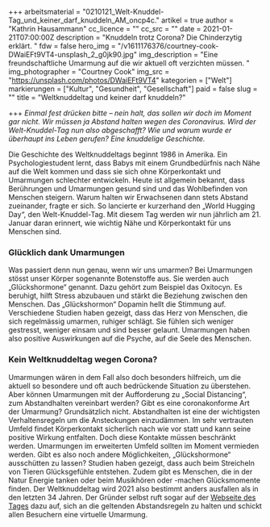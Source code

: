 +++
arbeitsmaterial = "0210121_Welt-Knuddel-Tag_und_keiner_darf_knuddeln_AM_oncp4c."
artikel = true
author = "Kathrin Hausammann"
cc_licence = ""
cc_src = ""
date = 2021-01-21T07:00:00Z
description = "Knuddeln trotz Corona? Die Chinderzytig erklärt. "
fdw = false
hero_img = "/v1611176376/courtney-cook-DWaiEFt9VT4-unsplash_2_g0jk90.jpg"
img_description = "Eine freundschaftliche Umarmung auf die wir aktuell oft verzichten müssen. "
img_photographer = "Courtney Cook"
img_src = "https://unsplash.com/photos/DWaiEFt9VT4"
kategorien = ["Welt"]
markierungen = ["Kultur", "Gesundheit", "Gesellschaft"]
paid = false
slug = ""
title = "Weltknuddeltag und keiner darf knuddeln?"

+++
_Einmal fest drücken bitte – nein halt, das sollen wir doch im Moment gar nicht. Wir müssen ja Abstand halten wegen des Coronavirus. Wird der Welt-Knuddel-Tag nun also abgeschafft? Wie und warum wurde er überhaupt ins Leben gerufen? Eine knuddelige Geschichte._

Die Geschichte des Weltknuddeltags beginnt 1986 in Amerika. Ein Psychologiestudent lernt, dass Babys mit einem Grundbedürfnis nach Nähe auf die Welt kommen und dass sie sich ohne Körperkontakt und Umarmungen schlechter entwickeln. Heute ist allgemein bekannt, dass Berührungen und Umarmungen gesund sind und das Wohlbefinden von Menschen steigern. Warum halten wir Erwachsenen dann stets Abstand zueinander, fragte er sich. So lancierte er kurzerhand den „World Hugging Day“, den Welt-Knuddel-Tag. Mit diesem Tag werden wir nun jährlich am 21. Januar daran erinnert, wie wichtig Nähe und Körperkontakt für uns Menschen sind.

### Glücklich dank Umarmungen

Was passiert denn nun genau, wenn wir uns umarmen? Bei Umarmungen stösst unser Körper sogenannte Botenstoffe aus. Sie werden auch „Glückshormone“ genannt. Dazu gehört zum Beispiel das Oxitocyn. Es beruhigt, hilft Stress abzubauen und stärkt die Beziehung zwischen den Menschen. Das „Glückshormon“ Dopamin hellt die Stimmung auf. Verschiedene Studien haben gezeigt, dass das Herz von Menschen, die sich regelmässig umarmen, ruhiger schlägt. Sie fühlen sich weniger gestresst, weniger einsam und sind besser gelaunt. Umarmungen haben also positive Auswirkungen auf die Psyche, auf die Seele des Menschen.

### Kein Weltknuddeltag wegen Corona?

Umarmungen wären in dem Fall also doch besonders hilfreich, um die aktuell so besondere und oft auch bedrückende Situation zu überstehen. Aber können Umarmungen mit der Aufforderung zu „Social Distancing“, zum Abstandhalten vereinbart werden? Gibt es eine coronakonforme Art der Umarmung? Grundsätzlich nicht. Abstandhalten ist eine der wichtigsten Verhaltensregeln um die Ansteckungen einzudämmen. Im sehr vertrauten Umfeld findet Körperkontakt sicherlich nach wie vor statt und kann seine positive Wirkung entfalten. Doch diese Kontakte müssen beschränkt werden. Umarmungen im erweiterten Umfeld sollten im Moment vermieden werden. Gibt es also noch andere Möglichkeiten, „Glückshormone“ ausschütten zu lassen? Studien haben gezeigt, dass auch beim Streicheln von Tieren Glücksgefühle entstehen. Zudem gibt es Menschen, die in der Natur Energie tanken oder beim Musikhören oder -machen Glücksmomente finden. Der Weltknuddeltag wird 2021 also bestimmt anders ausfallen als in den letzten 34 Jahren. Der Gründer selbst ruft sogar auf der [Webseite des Tages](http://www.nationalhuggingday.com/) dazu auf, sich an die geltenden Abstandsregeln zu halten und schickt allen Besuchern eine virtuelle Umarmung.